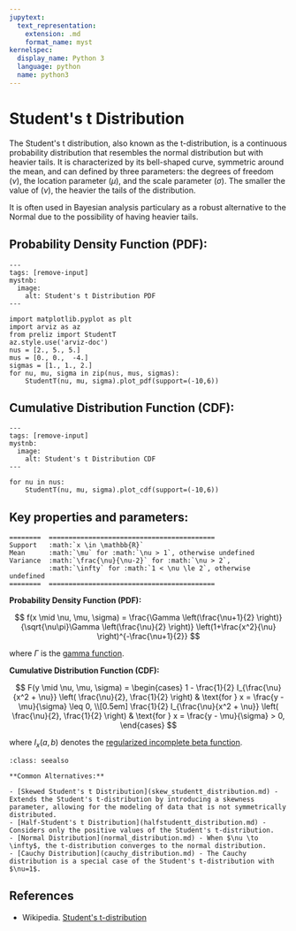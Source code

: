 ```yaml
---
jupytext:
  text_representation:
    extension: .md
    format_name: myst
kernelspec:
  display_name: Python 3
  language: python
  name: python3
---
```


# Student's t Distribution

The Student's t distribution, also known as the t-distribution, is a continuous probability distribution that resembles the normal distribution but with heavier tails. It is characterized by its bell-shaped curve, symmetric around the mean, and can defined by three parameters: the degrees of freedom ($\nu$), the location parameter ($\mu$), and the scale parameter ($\sigma$). The smaller the value of ($\nu$), the heavier the tails of the distribution.

It is often used in Bayesian analysis particulary as a robust alternative to the Normal due to the possibility of having heavier tails.


## Probability Density Function (PDF):

```{code-cell}
---
tags: [remove-input]
mystnb:
  image:
    alt: Student's t Distribution PDF
---

import matplotlib.pyplot as plt
import arviz as az
from preliz import StudentT
az.style.use('arviz-doc')
nus = [2., 5., 5.]
mus = [0., 0.,  -4.]
sigmas = [1., 1., 2.]
for nu, mu, sigma in zip(nus, mus, sigmas):
    StudentT(nu, mu, sigma).plot_pdf(support=(-10,6))

```

## Cumulative Distribution Function (CDF):

```{code-cell}
---
tags: [remove-input]
mystnb:
  image:
    alt: Student's t Distribution CDF
---

for nu in nus:
    StudentT(nu, mu, sigma).plot_cdf(support=(-10,6))
```

## Key properties and parameters:

```{eval-rst}
========  ==========================================
Support   :math:`x \in \mathbb{R}`
Mean      :math:`\mu` for :math:`\nu > 1`, otherwise undefined
Variance  :math:`\frac{\nu}{\nu-2}` for :math:`\nu > 2`,
          :math:`\infty` for :math:`1 < \nu \le 2`, otherwise undefined
========  ==========================================
```

**Probability Density Function (PDF):**

$$
f(x \mid \nu, \mu, \sigma) =  \frac{\Gamma \left(\frac{\nu+1}{2} \right)} {\sqrt{\nu\pi}\Gamma \left(\frac{\nu}{2} \right)} \left(1+\frac{x^2}{\nu} \right)^{-\frac{\nu+1}{2}}
$$

where $\Gamma$ is the [gamma function](https://en.wikipedia.org/wiki/Gamma_function).

**Cumulative Distribution Function (CDF):**

$$
F(y \mid \nu, \mu, \sigma) = 
\begin{cases} 
1 - \frac{1}{2} I_{\frac{\nu}{x^2 + \nu}} \left( \frac{\nu}{2}, \frac{1}{2} \right) & \text{for } x = \frac{y - \mu}{\sigma} \leq 0, \\[0.5em]
\frac{1}{2} I_{\frac{\nu}{x^2 + \nu}} \left( \frac{\nu}{2}, \frac{1}{2} \right) & \text{for } x = \frac{y - \mu}{\sigma} > 0,
\end{cases}
$$

where $I_x(a, b)$ denotes the [regularized incomplete beta function](https://en.wikipedia.org/wiki/Regularized_incomplete_beta_function).



```{seealso}
:class: seealso

**Common Alternatives:**

- [Skewed Student's t Distribution](skew_studentt_distribution.md) - Extends the Student's t-distribution by introducing a skewness parameter, allowing for the modeling of data that is not symmetrically distributed. 
- [Half-Student's t Distribution](halfstudentt_distribution.md) - Considers only the positive values of the Student's t-distribution. 
- [Normal Distribution](normal_distribution.md) - When $\nu \to \infty$, the t-distribution converges to the normal distribution.
- [Cauchy Distribution](cauchy_distribution.md) - The Cauchy distribution is a special case of the Student's t-distribution with $\nu=1$.
```
## References

- Wikipedia. [Student's t-distribution](https://en.wikipedia.org/wiki/Student%27s_t-distribution)


